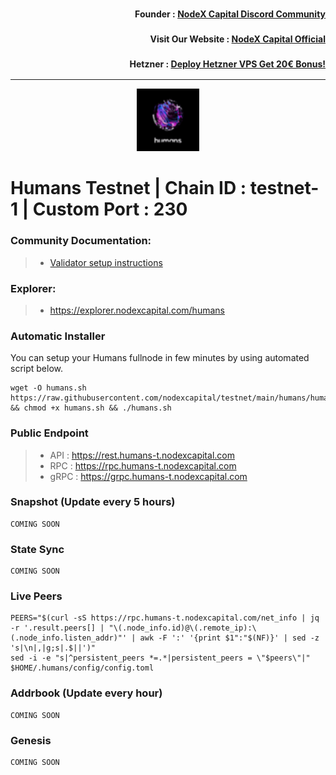<h3><p style="font-size:14px" align="right">Founder :
<a href="https://discord.gg/nodexcapital" target="_blank">NodeX Capital Discord Community</a></p></h3>
<h3><p style="font-size:14px" align="right">Visit Our Website :
<a href="https://discord.gg/nodexcapital" target="_blank">NodeX Capital Official</a></p></h3>
<h3><p style="font-size:14px" align="right">Hetzner :
<a href="https://hetzner.cloud/?ref=bMTVi7dcwSgA" target="_blank">Deploy Hetzner VPS Get 20€ Bonus!</a></h3>
<hr>

<p align="center">
  <img height="100" height="auto" src="https://raw.githubusercontent.com/Nodeist/Kurulumlar/main/logos/humans.png">
</p>

# Humans Testnet | Chain ID : testnet-1 | Custom Port : 230

### Community Documentation:
>- [Validator setup instructions](https://polkachu.com/testnets/humans)

### Explorer:
>-  https://explorer.nodexcapital.com/humans

### Automatic Installer
You can setup your Humans fullnode in few minutes by using automated script below.
```
wget -O humans.sh https://raw.githubusercontent.com/nodexcapital/testnet/main/humans/humans.sh && chmod +x humans.sh && ./humans.sh
```
### Public Endpoint

>- API : https://rest.humans-t.nodexcapital.com
>- RPC : https://rpc.humans-t.nodexcapital.com
>- gRPC : https://grpc.humans-t.nodexcapital.com

### Snapshot (Update every 5 hours)
```
COMING SOON
```

### State Sync
```
COMING SOON
```

### Live Peers
```
PEERS="$(curl -sS https://rpc.humans-t.nodexcapital.com/net_info | jq -r '.result.peers[] | "\(.node_info.id)@\(.remote_ip):\(.node_info.listen_addr)"' | awk -F ':' '{print $1":"$(NF)}' | sed -z 's|\n|,|g;s|.$||')"
sed -i -e "s|^persistent_peers *=.*|persistent_peers = \"$peers\"|" $HOME/.humans/config/config.toml
```
### Addrbook (Update every hour)
```
COMING SOON
```
### Genesis
```
COMING SOON
```
